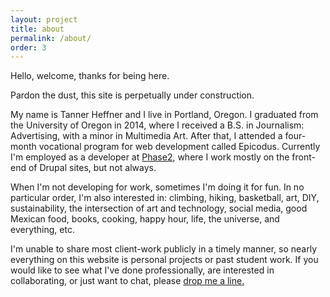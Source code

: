 ```yaml
---
layout: project
title: about
permalink: /about/
order: 3
---
```


Hello, welcome, thanks for being here.

Pardon the dust, this site is perpetually under construction.

My name is Tanner Heffner and I live in Portland, Oregon. I graduated from the University of Oregon in 2014, where I received a B.S. in Journalism: Advertising, with a minor in Multimedia Art.
After that, I attended a four-month vocational program for web development called Epicodus. Currently I'm employed as a developer at <a href="http://www.phase2technology.com" target="_blank">Phase2</a>, where I work mostly on the front-end of Drupal sites, but not always.

 
When I'm not developing for work, sometimes I'm doing it for fun. In no particular order, I'm also interested in: climbing, hiking, basketball, art, DIY, sustainability, the intersection of art and technology, social media, good Mexican food, books, cooking, happy hour, life, the universe, and everything, etc.

I'm unable to share most client-work publicly in a timely manner, so nearly everything on this website is personal projects or past student work.
If you would like to see what I've done professionally, are interested in collaborating, or just want to chat, please <a href='/connect/'>drop me a line.</a>
